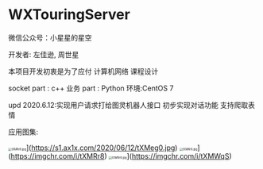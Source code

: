 # WXTouringServer
微信公众号：小星星的星空

开发者: 左佳逊, 周世星

本项目开发初衷是为了应付 计算机网络 课程设计

socket part : c++
业务 part : Python
环境:CentOS 7 

upd 2020.6.12:实现用户请求打给图灵机器人接口  初步实现对话功能  支持爬取表情

应用图集:

<img src="https://s1.ax1x.com/2020/06/12/tXMRr8.jpg" alt="tXMRr8.jpg" style="zoom:40%;" />](https://s1.ax1x.com/2020/06/12/tXMeg0.jpg)
<img src="https://s1.ax1x.com/2020/06/12/tXMRr8.jpg" alt="tXMRr8.jpg" style="zoom:40%;" />](https://imgchr.com/i/tXMRr8)
<img src="https://s1.ax1x.com/2020/06/12/tXMRr8.jpg" alt="tXMRr8.jpg" style="zoom:40%;" />](https://imgchr.com/i/tXMWqS)

